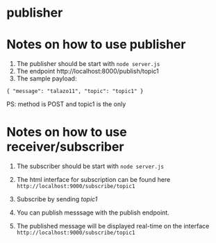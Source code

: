 # publisher

# Notes on how to use publisher

1. The publisher should be start with `node server.js` 
2. The endpoint http://localhost:8000/publish/topic1
3. The sample payload: 

`{
"message": "talazo11",
"topic": "topic1"
}`

PS: method is POST and topic1 is the only 


# Notes on how to use receiver/subscriber

1. The subscriber should be start with `node server.js` 

2. The html interface for subscription can be found here ``http://localhost:9000/subscribe/topic1``

3. Subscribe by sending *topic1*

4. You can publish messsage with the publish endpoint.

5. The published message will be displayed real-time on the interface ``http://localhost:9000/subscribe/topic1``

